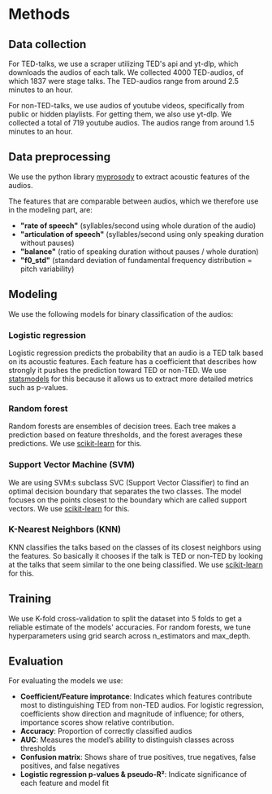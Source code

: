 # Methods

## Data collection

For TED-talks, we use a scraper utilizing TED's api and yt-dlp, which downloads the audios of each talk. We collected 4000 TED-audios, of which 1837 were stage talks. The TED-audios range from around 2.5 minutes to an hour.

For non-TED-talks, we use audios of youtube videos, specifically from public or hidden playlists. For getting them, we also use yt-dlp. We collected a total of 719 youtube audios. The audios range from around 1.5 minutes to an hour.

## Data preprocessing

We use the python library [myprosody](https://github.com/Shahabks/myprosody) to extract acoustic features of the audios. 

The features that are comparable between audios, which we therefore use in the modeling part, are:
- **"rate of speech"** (syllables/second using whole duration of the audio)
- **"articulation of speech"** (syllables/second using only speaking duration without pauses)
- **"balance"** (ratio of speaking duration without pauses / whole duration)
- **"f0_std"** (standard deviation of fundamental frequency distribution = pitch variability)

## Modeling

We use the following models for binary classification of the audios:

### Logistic regression

Logistic regression predicts the probability that an audio is a TED talk based on its acoustic features. Each feature has a coefficient that describes how strongly it pushes the prediction toward TED or non-TED. We use [statsmodels](https://www.statsmodels.org/stable/generated/statsmodels.formula.api.logit.html) for this because it allows us to extract more detailed metrics such as p-values.

### Random forest

Random forests are ensembles of decision trees. Each tree makes a prediction based on feature thresholds, and the forest averages these predictions. We use [scikit-learn](https://scikit-learn.org/stable/modules/generated/sklearn.ensemble.RandomForestClassifier.html) for this.

### Support Vector Machine (SVM)

We are using SVM:s subclass SVC (Support Vector Classifier) to find an optimal decision boundary that separates the two classes. The model focuses on the points closest to the boundary which are called support vectors. We use [scikit-learn](https://scikit-learn.org/stable/modules/generated/sklearn.svm.SVC.html) for this.

### K-Nearest Neighbors (KNN)

KNN classifies the talks based on the classes of its closest neighbors using the features. So basically it chooses if the talk is TED or non-TED by looking at the talks that seem similar to the one being classified. We use [scikit-learn](https://scikit-learn.org/stable/modules/generated/sklearn.neighbors.KNeighborsClassifier.html) for this.

## Training

We use K-fold cross-validation to split the dataset into 5 folds to get a reliable estimate of the models' accuracies. For random forests, we tune hyperparameters using grid search across n_estimators and max_depth.

## Evaluation

For evaluating the models we use:
- **Coefficient/Feature improtance**: Indicates which features contribute most to distinguishing TED from non-TED audios. For logistic regression, coefficients show direction and magnitude of influence; for others, importance scores show relative contribution.
- **Accuracy**: Proportion of correctly classified audios
- **AUC**: Measures the model’s ability to distinguish classes across thresholds
- **Confusion matrix**: Shows share of true positives, true negatives, false positives, and false negatives
- **Logistic regression p-values & pseudo-R²**: Indicate significance of each feature and model fit